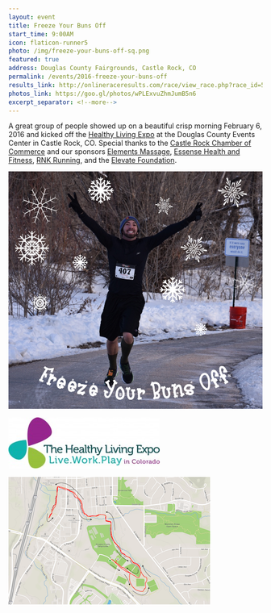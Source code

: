 ```yaml
---
layout: event
title: Freeze Your Buns Off
start_time: 9:00AM
icon: flaticon-runner5
photo: /img/freeze-your-buns-off-sq.png
featured: true
address: Douglas County Fairgrounds, Castle Rock, CO
permalink: /events/2016-freeze-your-buns-off
results_link: http://onlineraceresults.com/race/view_race.php?race_id=51815
photos_link: https://goo.gl/photos/wPLExvuZhmJumB5n6
excerpt_separator: <!--more-->
---
```


A great group of people showed up on a beautiful crisp morning February 6, 2016 and kicked off the [Healthy Living Expo](http://coloradohealthylivingexpo.com/) at the Douglas County Events Center in Castle Rock, CO. Special thanks to the [Castle Rock Chamber of Commerce](http://www.castlerock.org/) and our sponsors [Elements Massage](http://elementsmassage.com/castle-rock), [Essense Health and Fitness](http://www.castlerockfitness.com/), [RNK Running](http://www.rnkrunning.com/), and the [Elevate Foundation](http://www.discoverhealthandwellness.com/).

<!--more-->

<p>
  <img src="/img/freeze-your-buns-off-photo.jpg" class="pure-img" style="text-align: center">
</p>

<p>
  <img src="/img/healthy_living_expo.jpg" class="pure-img" alt="Healthy Living Expo" style="text-align: center">
</p>

<a href="/img/FYBO-map.png"><img src="/img/FYBO-map400.png" class="pure-img" alt="Course Map" style="text-align: center"></a>
